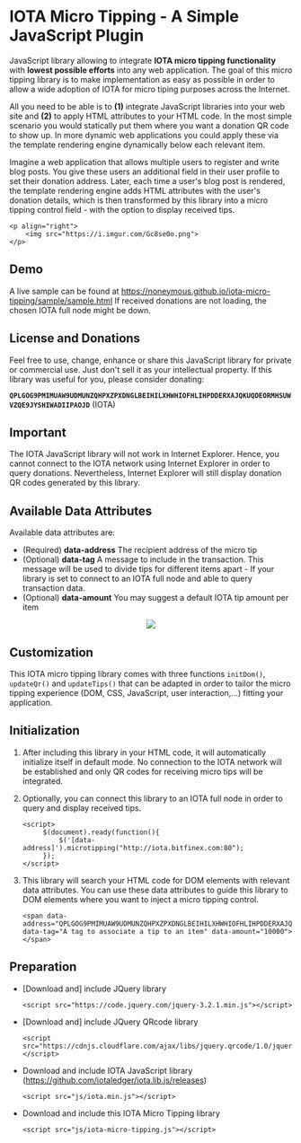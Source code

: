 # IOTA Micro Tipping - A Simple JavaScript Plugin
JavaScript library allowing to integrate **IOTA micro tipping functionality** with **lowest possible efforts** into any web application. The goal of this micro tipping library is to make implementation as easy as possible in order to allow a wide adoption of IOTA for micro tiping purposes across the Internet. 

All you need to be able is to **(1)** integrate JavaScript libraries into your web site and **(2)** to apply HTML attributes to your HTML code. In the most simple scenario you would statically put them where you want a donation QR code to show up. In more dynamic web applications you could apply these via the template rendering engine dynamically below each relevant item. 

Imagine a web application that allows multiple users to register and write blog posts. You give these users an additional field in their user profile to set their donation address. Later, each time a user's blog post is rendered, the template rendering engine adds HTML attributes with the user's donation details, which is then transformed by this library into a micro tipping control field - with the option to display received tips.

    <p align="right">
        <img src="https://i.imgur.com/Gc8se0o.png">
    </p>
    
## Demo
A live sample can be found at https://noneymous.github.io/iota-micro-tipping/sample/sample.html 
If received donations are not loading, the chosen IOTA full node might be down.

## License and Donations
Feel free to use, change, enhance or share this JavaScript library for private or commercial use. Just don't sell it as your intellectual property. If this library was useful for you, please consider donating: 
    
**```QPLGOG9PMIMUAW9UDMUNZQHPXZPXDNGLBEIHILXHWHIOFHLIHPDDERXAJQKUQDEORMHSUWVZQE9JYSHIWADIIPAOJD```** (IOTA)

## Important
The IOTA JavaScript library will not work in Internet Explorer. Hence, you cannot connect to the IOTA network using Internet Explorer in order to query donations. Nevertheless, Internet Explorer will still display donation QR codes generated by this library.

## Available Data Attributes
Available data attributes are:
- (Required) **data-address** The recipient address of the micro tip
- (Optional) **data-tag** A message to include in the transaction. This message will be used to divide tips for different items apart - If your library is set to connect to an IOTA full node and able to query transaction data.
- (Optional) **data-amount** You may suggest a default IOTA tip amount per item
        
<p align="center">
  <img src="https://i.imgur.com/kjtVhNQ.png">
</p>

## Customization
This IOTA micro tipping library comes with three functions ```initDom()```, ```updateQr()``` and ```updateTips()``` that can be adapted in order to tailor the micro tipping experience (DOM, CSS, JavaScript, user interaction,...) fitting your application.

## Initialization
1) After including this library in your HTML code, it will automatically initialize itself in default mode. No connection to the IOTA network will be established and only QR codes for receiving micro tips will be integrated.

2) Optionally, you can connect this library to an IOTA full node in order to query and display received tips.

    ```
    <script> 
         $(document).ready(function(){    
             $('[data-address]').microtipping("http://iota.bitfinex.com:80"); 
         });       
    </script>
    ```
    
2) This library will search your HTML code for DOM elements with relevant data attributes. You can use these data attributes to guide this library to DOM elements where you want to inject a micro tipping control. 

    ```
    <span data-address="QPLGOG9PMIMUAW9UDMUNZQHPXZPXDNGLBEIHILXHWHIOFHLIHPDDERXAJQKUQDEORMHSUWVZQE9JYSHIWADIIPAOJD" data-tag="A tag to associate a tip to an item" data-amount="10000"></span>
    ```
    
## Preparation
- [Download and] include JQuery library

    ```
    <script src="https://code.jquery.com/jquery-3.2.1.min.js"></script>
    ```

- [Download and] include JQuery QRcode library

    ```
    <script src="https://cdnjs.cloudflare.com/ajax/libs/jquery.qrcode/1.0/jquery.qrcode.min.js"></script>
    ```
    
- Download and include IOTA JavaScript library (https://github.com/iotaledger/iota.lib.js/releases)

    ```
    <script src="js/iota.min.js"></script>
    ```
    
- Download and include this IOTA Micro Tipping library

    ```
    <script src="js/iota-micro-tipping.js"></script>
    ```
